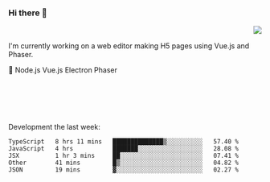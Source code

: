 ### Hi there 👋

<img align="right" src="https://github-readme-stats.vercel.app/api?username=jasonpanggo"/>

<br>
<p align="left">
I'm currently working on a web editor making H5 pages using Vue.js and Phaser.
</p>
<p align="left">
📖 Node.js Vue.js Electron Phaser
</p>
<br>
<br>
<br>
<br>

Development the last week:
<!--START_SECTION:waka-->
```text
TypeScript   8 hrs 11 mins   ██████████████▒░░░░░░░░░░   57.40 % 
JavaScript   4 hrs           ███████░░░░░░░░░░░░░░░░░░   28.08 % 
JSX          1 hr 3 mins     ██░░░░░░░░░░░░░░░░░░░░░░░   07.41 % 
Other        41 mins         █▒░░░░░░░░░░░░░░░░░░░░░░░   04.82 % 
JSON         19 mins         ▓░░░░░░░░░░░░░░░░░░░░░░░░   02.27 % 
```
<!--END_SECTION:waka-->

<!--
**JASONPANGGO/jasonpanggo** is a ✨ _special_ ✨ repository because its `README.md` (this file) appears on your GitHub profile.

Here are some ideas to get you started:

- 🔭 I’m currently working on ...
- 🌱 I’m currently learning ...
- 👯 I’m looking to collaborate on ...
- 🤔 I’m looking for help with ...
- 💬 Ask me about ...
- 📫 How to reach me: ...
- 😄 Pronouns: ...
- ⚡ Fun fact: ...
-->
